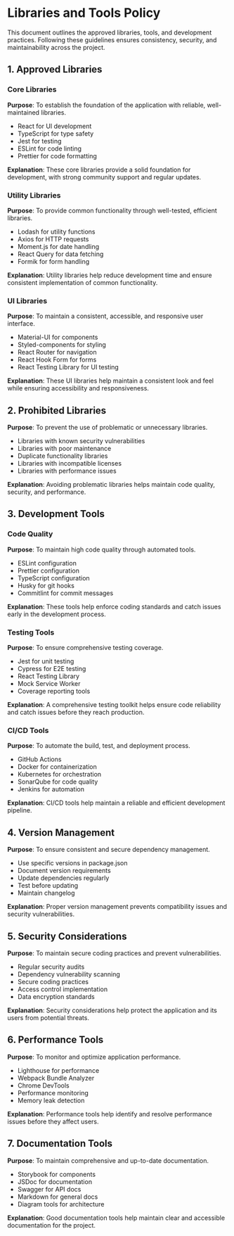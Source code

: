 # Libraries and Tools Policy

This document outlines the approved libraries, tools, and development practices. Following these guidelines ensures consistency, security, and maintainability across the project.

## 1. Approved Libraries

### Core Libraries
**Purpose**: To establish the foundation of the application with reliable, well-maintained libraries.

- React for UI development
- TypeScript for type safety
- Jest for testing
- ESLint for code linting
- Prettier for code formatting

**Explanation**: These core libraries provide a solid foundation for development, with strong community support and regular updates.

### Utility Libraries
**Purpose**: To provide common functionality through well-tested, efficient libraries.

- Lodash for utility functions
- Axios for HTTP requests
- Moment.js for date handling
- React Query for data fetching
- Formik for form handling

**Explanation**: Utility libraries help reduce development time and ensure consistent implementation of common functionality.

### UI Libraries
**Purpose**: To maintain a consistent, accessible, and responsive user interface.

- Material-UI for components
- Styled-components for styling
- React Router for navigation
- React Hook Form for forms
- React Testing Library for UI testing

**Explanation**: These UI libraries help maintain a consistent look and feel while ensuring accessibility and responsiveness.

## 2. Prohibited Libraries
**Purpose**: To prevent the use of problematic or unnecessary libraries.

- Libraries with known security vulnerabilities
- Libraries with poor maintenance
- Duplicate functionality libraries
- Libraries with incompatible licenses
- Libraries with performance issues

**Explanation**: Avoiding problematic libraries helps maintain code quality, security, and performance.

## 3. Development Tools

### Code Quality
**Purpose**: To maintain high code quality through automated tools.

- ESLint configuration
- Prettier configuration
- TypeScript configuration
- Husky for git hooks
- Commitlint for commit messages

**Explanation**: These tools help enforce coding standards and catch issues early in the development process.

### Testing Tools
**Purpose**: To ensure comprehensive testing coverage.

- Jest for unit testing
- Cypress for E2E testing
- React Testing Library
- Mock Service Worker
- Coverage reporting tools

**Explanation**: A comprehensive testing toolkit helps ensure code reliability and catch issues before they reach production.

### CI/CD Tools
**Purpose**: To automate the build, test, and deployment process.

- GitHub Actions
- Docker for containerization
- Kubernetes for orchestration
- SonarQube for code quality
- Jenkins for automation

**Explanation**: CI/CD tools help maintain a reliable and efficient development pipeline.

## 4. Version Management
**Purpose**: To ensure consistent and secure dependency management.

- Use specific versions in package.json
- Document version requirements
- Update dependencies regularly
- Test before updating
- Maintain changelog

**Explanation**: Proper version management prevents compatibility issues and security vulnerabilities.

## 5. Security Considerations
**Purpose**: To maintain secure coding practices and prevent vulnerabilities.

- Regular security audits
- Dependency vulnerability scanning
- Secure coding practices
- Access control implementation
- Data encryption standards

**Explanation**: Security considerations help protect the application and its users from potential threats.

## 6. Performance Tools
**Purpose**: To monitor and optimize application performance.

- Lighthouse for performance
- Webpack Bundle Analyzer
- Chrome DevTools
- Performance monitoring
- Memory leak detection

**Explanation**: Performance tools help identify and resolve performance issues before they affect users.

## 7. Documentation Tools
**Purpose**: To maintain comprehensive and up-to-date documentation.

- Storybook for components
- JSDoc for documentation
- Swagger for API docs
- Markdown for general docs
- Diagram tools for architecture

**Explanation**: Good documentation tools help maintain clear and accessible documentation for the project. 